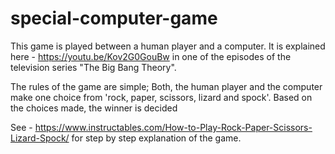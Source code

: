 # special-computer-game

This game is played between a human player and a computer. It is explained here - https://youtu.be/Kov2G0GouBw in one of the episodes of the television series "The Big Bang Theory".

The rules of the game are simple; Both, the human player and the computer make one choice from 'rock, paper, scissors, lizard and spock'. Based on the choices made, the winner is decided

See - https://www.instructables.com/How-to-Play-Rock-Paper-Scissors-Lizard-Spock/ for step by step explanation of the game.
